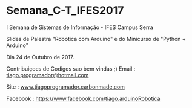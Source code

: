 # Semana_C-T_IFES2017
I Semana de Sistemas de Informação - IFES Campus Serra

Slides de Palestra "Robotica com Arduino" e do Minicurso de "Python + Arduino"

Dia 24 de Outubro de 2017.

Contribuiçoes de Codigos sao bem vindas ;)
Email : tiago.programador@hotmail.com

Site : www.tiagoprogramador.carbonmade.com

Facebook : https://www.facebook.com/tiago.arduinoRobotica

